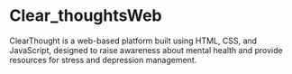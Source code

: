 # Clear_thoughtsWeb
ClearThought is a web-based platform built using HTML, CSS, and JavaScript, designed to raise awareness about mental health and provide resources for stress and depression management.
